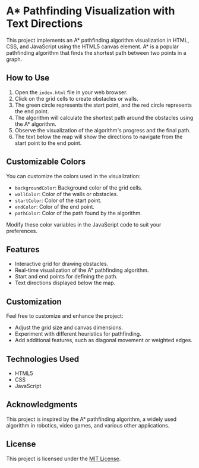 # A* Pathfinding Visualization with Text Directions

This project implements an A* pathfinding algorithm visualization in HTML, CSS, and JavaScript using the HTML5 canvas element. A* is a popular pathfinding algorithm that finds the shortest path between two points in a graph.

## How to Use

1. Open the `index.html` file in your web browser.
2. Click on the grid cells to create obstacles or walls.
3. The green circle represents the start point, and the red circle represents the end point.
4. The algorithm will calculate the shortest path around the obstacles using the A* algorithm.
5. Observe the visualization of the algorithm's progress and the final path.
6. The text below the map will show the directions to navigate from the start point to the end point.

## Customizable Colors

You can customize the colors used in the visualization:

- `backgroundColor`: Background color of the grid cells.
- `wallColor`: Color of the walls or obstacles.
- `startColor`: Color of the start point.
- `endColor`: Color of the end point.
- `pathColor`: Color of the path found by the algorithm.

Modify these color variables in the JavaScript code to suit your preferences.

## Features

- Interactive grid for drawing obstacles.
- Real-time visualization of the A* pathfinding algorithm.
- Start and end points for defining the path.
- Text directions displayed below the map.

## Customization

Feel free to customize and enhance the project:

- Adjust the grid size and canvas dimensions.
- Experiment with different heuristics for pathfinding.
- Add additional features, such as diagonal movement or weighted edges.

## Technologies Used

- HTML5
- CSS
- JavaScript

## Acknowledgments

This project is inspired by the A* pathfinding algorithm, a widely used algorithm in robotics, video games, and various other applications.

## License

This project is licensed under the [MIT License](LICENSE).
